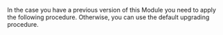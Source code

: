 In the case you have a previous version of this Module you need to apply the following procedure. Otherwise, you can use the default upgrading procedure.